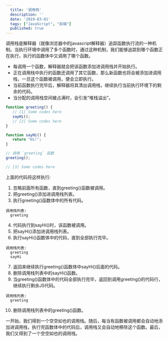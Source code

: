 ```yaml
---
  title: '调用栈'
  description: ''
  date: '2019-03-01'
  tags: ["JavaScript", "前端"]
  published: true
---
```


调用栈是解释器（就像浏览器中的javascript解释器）追踪函数执行流的一种机制。当执行环境中调用了多个函数时，通过这种机制，我们能够追踪到哪个函数正在执行，执行的函数体中又调用了哪个函数。

* 每调用一个函数，解释器就会把该函数添加进调用栈并开始执行。
* 正在调用栈中执行的函数还调用了其它函数，那么新函数也将会被添加进调用栈，一旦这个函数被调用，便会立即执行。
* 当前函数执行完毕后，解释器将其清出调用栈，继续执行当前执行环境下的剩余的代码。
* 当分配的调用栈空间被占满时，会引发“堆栈溢出”。

```javascript
function greeting() {
   // [1] Some codes here
   sayHi();
   // [2] Some codes here
}

function sayHi() {
   return "Hi!";
}

// 调用 `greeting` 函数
greeting();

// [3] Some codes here
```

上面的代码将这样执行:
1. 忽略前面所有函数，直到greeting()函数被调用。
2. 把greeting()添加进调用栈列表。
3. 执行greeting()函数体中的所有代码。

```
调用栈列表:
  greeting
```

4. 代码执行到sayHi()时，该函数被调用。
5. 把sayHi()添加进调用栈列表。
6. 执行sayHi()函数体中的代码，直到全部执行完毕。

```
调用栈列表:
  greeting
  sayHi
```

7. 返回来继续执行greeting()函数体中sayHi()后面的代码。
8. 删除调用栈列表中的sayHi()函数。
9. 当greeting()函数体中的代码全部执行完毕，返回到调用greeting()的代码行，继续执行剩余JS代码。

```
调用栈列表:
  greeting
```

10. 删除调用栈列表中的greeting()函数。

一开始，我们得到一个空空如也的调用栈。随后，每当有函数被调用都会自动地添加进调用栈，执行完函数体中的代码后，调用栈又会自动地移除这个函数。最后，我们又得到了一个空空如也的调用栈。
